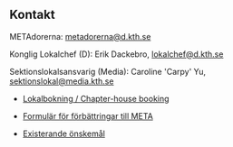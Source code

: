 ## Kontakt

METAdorerna: metadorerna@d.kth.se

Konglig Lokalchef (D):
Erik Dackebro, lokalchef@d.kth.se

Sektionslokalsansvarig (Media):
Caroline 'Carpy' Yu, sektionslokal@media.kth.se

* [Lokalbokning / Chapter-house booking](https://datasektionen.se/sektionen/lokalbokning)

* [Formulär för förbättringar till META](http://goo.gl/forms/ySWYW6GsBE)

* [Existerande önskemål](https://docs.google.com/spreadsheets/d/1DPgka-tdNQSpAy0Wi1kHPJi_KTeSc8HxsFVtKeDT7Jc/edit?usp=sharing)
